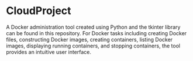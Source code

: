# CloudProject
A Docker administration tool created using Python and the tkinter library can be found in this repository. For Docker tasks including creating Docker files, constructing Docker images, creating containers, listing Docker images, displaying running containers, and stopping containers, the tool provides an intuitive user interface. 
